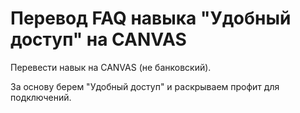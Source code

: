 # Перевод FAQ навыка "Удобный доступ" на CANVAS

Перевести навык на CANVAS (не банковский).

За основу берем "Удобный доступ" и раскрываем профит для подключений.